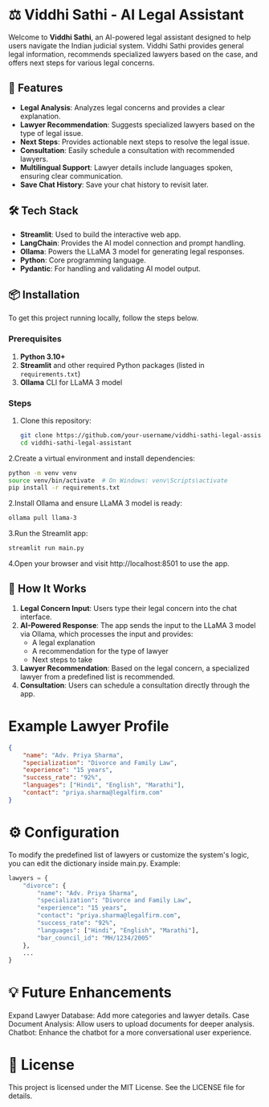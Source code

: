 # ⚖️ Viddhi Sathi - AI Legal Assistant

Welcome to **Viddhi Sathi**, an AI-powered legal assistant designed to help users navigate the Indian judicial system. Viddhi Sathi provides general legal information, recommends specialized lawyers based on the case, and offers next steps for various legal concerns.

## 🚀 Features

- **Legal Analysis**: Analyzes legal concerns and provides a clear explanation.
- **Lawyer Recommendation**: Suggests specialized lawyers based on the type of legal issue.
- **Next Steps**: Provides actionable next steps to resolve the legal issue.
- **Consultation**: Easily schedule a consultation with recommended lawyers.
- **Multilingual Support**: Lawyer details include languages spoken, ensuring clear communication.
- **Save Chat History**: Save your chat history to revisit later.

## 🛠️ Tech Stack

- **Streamlit**: Used to build the interactive web app.
- **LangChain**: Provides the AI model connection and prompt handling.
- **Ollama**: Powers the LLaMA 3 model for generating legal responses.
- **Python**: Core programming language.
- **Pydantic**: For handling and validating AI model output.

## 📦 Installation

To get this project running locally, follow the steps below.

### Prerequisites

1. **Python 3.10+**
2. **Streamlit** and other required Python packages (listed in `requirements.txt`)
3. **Ollama** CLI for LLaMA 3 model

### Steps

1. Clone this repository:
   ```bash
   git clone https://github.com/your-username/viddhi-sathi-legal-assistant.git
   cd viddhi-sathi-legal-assistant
2.Create a virtual environment and install dependencies:
  ```bash
  python -m venv venv
  source venv/bin/activate  # On Windows: venv\Scripts\activate
  pip install -r requirements.txt
```
2.Install Ollama and ensure LLaMA 3 model is ready:
```bash
ollama pull llama-3
```


3.Run the Streamlit app:

```bash
streamlit run main.py
```
4.Open your browser and visit http://localhost:8501 to use the app.

## 🔧 How It Works

1. **Legal Concern Input**: Users type their legal concern into the chat interface.
2. **AI-Powered Response**: The app sends the input to the LLaMA 3 model via Ollama, which processes the input and provides:
   - A legal explanation
   - A recommendation for the type of lawyer
   - Next steps to take
3. **Lawyer Recommendation**: Based on the legal concern, a specialized lawyer from a predefined list is recommended.
4. **Consultation**: Users can schedule a consultation directly through the app.
# Example Lawyer Profile
```json
{
    "name": "Adv. Priya Sharma",
    "specialization": "Divorce and Family Law",
    "experience": "15 years",
    "success_rate": "92%",
    "languages": ["Hindi", "English", "Marathi"],
    "contact": "priya.sharma@legalfirm.com"
}
```
# ⚙️ Configuration
To modify the predefined list of lawyers or customize the system's logic, you can edit the dictionary inside main.py. Example:

```python
lawyers = {
    "divorce": {
        "name": "Adv. Priya Sharma",
        "specialization": "Divorce and Family Law",
        "experience": "15 years",
        "contact": "priya.sharma@legalfirm.com",
        "success_rate": "92%",
        "languages": ["Hindi", "English", "Marathi"],
        "bar_council_id": "MH/1234/2005"
    },
    ...
}
```
# 💡 Future Enhancements
Expand Lawyer Database: Add more categories and lawyer details.
Case Document Analysis: Allow users to upload documents for deeper analysis.
Chatbot: Enhance the chatbot for a more conversational user experience.

# 📄 License
This project is licensed under the MIT License. See the LICENSE file for details.
